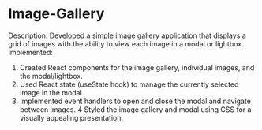 # Image-Gallery

Description: Developed a simple image gallery
application that displays a grid of images with the
ability to view each image in a modal or lightbox.
Implemented:
1. Created React components for the image gallery, individual
images, and the modal/lightbox.
2. Used React state (useState hook) to manage the currently
selected image in the modal.
3. Implemented event handlers to open and close the modal and
navigate between images.
4 Styled the image gallery and modal using CSS for a visually
appealing presentation.
